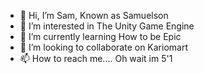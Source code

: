 - 👋 Hi, I’m Sam, Known as Samuelson
- 👀 I’m interested in The Unity Game Engine
- 🌱 I’m currently learning How to be Epic
- 💞️ I’m looking to collaborate on Kariomart
- 📫 How to reach me.... Oh wait im 5'1

